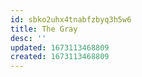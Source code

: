 ```yaml
---
id: sbko2uhx4tnabfzbyq3h5w6
title: The Gray
desc: ''
updated: 1673113468809
created: 1673113468809
---
```

